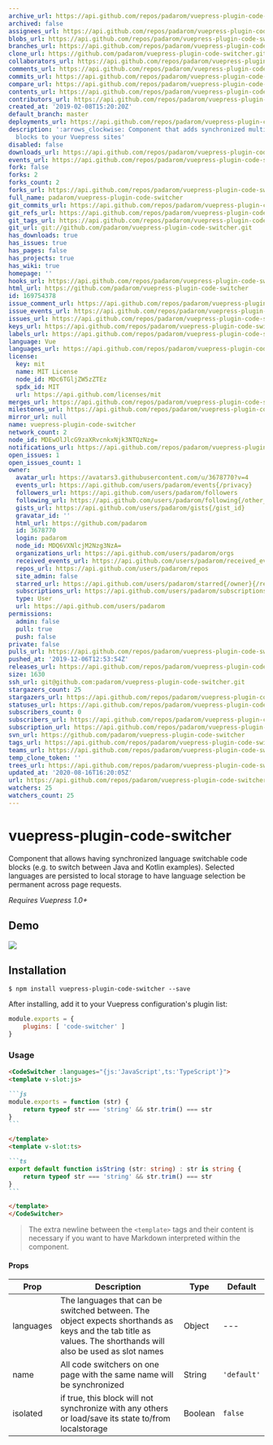 ```yaml
---
archive_url: https://api.github.com/repos/padarom/vuepress-plugin-code-switcher/{archive_format}{/ref}
archived: false
assignees_url: https://api.github.com/repos/padarom/vuepress-plugin-code-switcher/assignees{/user}
blobs_url: https://api.github.com/repos/padarom/vuepress-plugin-code-switcher/git/blobs{/sha}
branches_url: https://api.github.com/repos/padarom/vuepress-plugin-code-switcher/branches{/branch}
clone_url: https://github.com/padarom/vuepress-plugin-code-switcher.git
collaborators_url: https://api.github.com/repos/padarom/vuepress-plugin-code-switcher/collaborators{/collaborator}
comments_url: https://api.github.com/repos/padarom/vuepress-plugin-code-switcher/comments{/number}
commits_url: https://api.github.com/repos/padarom/vuepress-plugin-code-switcher/commits{/sha}
compare_url: https://api.github.com/repos/padarom/vuepress-plugin-code-switcher/compare/{base}...{head}
contents_url: https://api.github.com/repos/padarom/vuepress-plugin-code-switcher/contents/{+path}
contributors_url: https://api.github.com/repos/padarom/vuepress-plugin-code-switcher/contributors
created_at: '2019-02-08T15:20:20Z'
default_branch: master
deployments_url: https://api.github.com/repos/padarom/vuepress-plugin-code-switcher/deployments
description: ':arrows_clockwise: Component that adds synchronized multi-language code
  blocks to your Vuepress sites'
disabled: false
downloads_url: https://api.github.com/repos/padarom/vuepress-plugin-code-switcher/downloads
events_url: https://api.github.com/repos/padarom/vuepress-plugin-code-switcher/events
fork: false
forks: 2
forks_count: 2
forks_url: https://api.github.com/repos/padarom/vuepress-plugin-code-switcher/forks
full_name: padarom/vuepress-plugin-code-switcher
git_commits_url: https://api.github.com/repos/padarom/vuepress-plugin-code-switcher/git/commits{/sha}
git_refs_url: https://api.github.com/repos/padarom/vuepress-plugin-code-switcher/git/refs{/sha}
git_tags_url: https://api.github.com/repos/padarom/vuepress-plugin-code-switcher/git/tags{/sha}
git_url: git://github.com/padarom/vuepress-plugin-code-switcher.git
has_downloads: true
has_issues: true
has_pages: false
has_projects: true
has_wiki: true
homepage: ''
hooks_url: https://api.github.com/repos/padarom/vuepress-plugin-code-switcher/hooks
html_url: https://github.com/padarom/vuepress-plugin-code-switcher
id: 169754378
issue_comment_url: https://api.github.com/repos/padarom/vuepress-plugin-code-switcher/issues/comments{/number}
issue_events_url: https://api.github.com/repos/padarom/vuepress-plugin-code-switcher/issues/events{/number}
issues_url: https://api.github.com/repos/padarom/vuepress-plugin-code-switcher/issues{/number}
keys_url: https://api.github.com/repos/padarom/vuepress-plugin-code-switcher/keys{/key_id}
labels_url: https://api.github.com/repos/padarom/vuepress-plugin-code-switcher/labels{/name}
language: Vue
languages_url: https://api.github.com/repos/padarom/vuepress-plugin-code-switcher/languages
license:
  key: mit
  name: MIT License
  node_id: MDc6TGljZW5zZTEz
  spdx_id: MIT
  url: https://api.github.com/licenses/mit
merges_url: https://api.github.com/repos/padarom/vuepress-plugin-code-switcher/merges
milestones_url: https://api.github.com/repos/padarom/vuepress-plugin-code-switcher/milestones{/number}
mirror_url: null
name: vuepress-plugin-code-switcher
network_count: 2
node_id: MDEwOlJlcG9zaXRvcnkxNjk3NTQzNzg=
notifications_url: https://api.github.com/repos/padarom/vuepress-plugin-code-switcher/notifications{?since,all,participating}
open_issues: 1
open_issues_count: 1
owner:
  avatar_url: https://avatars3.githubusercontent.com/u/3678770?v=4
  events_url: https://api.github.com/users/padarom/events{/privacy}
  followers_url: https://api.github.com/users/padarom/followers
  following_url: https://api.github.com/users/padarom/following{/other_user}
  gists_url: https://api.github.com/users/padarom/gists{/gist_id}
  gravatar_id: ''
  html_url: https://github.com/padarom
  id: 3678770
  login: padarom
  node_id: MDQ6VXNlcjM2Nzg3NzA=
  organizations_url: https://api.github.com/users/padarom/orgs
  received_events_url: https://api.github.com/users/padarom/received_events
  repos_url: https://api.github.com/users/padarom/repos
  site_admin: false
  starred_url: https://api.github.com/users/padarom/starred{/owner}{/repo}
  subscriptions_url: https://api.github.com/users/padarom/subscriptions
  type: User
  url: https://api.github.com/users/padarom
permissions:
  admin: false
  pull: true
  push: false
private: false
pulls_url: https://api.github.com/repos/padarom/vuepress-plugin-code-switcher/pulls{/number}
pushed_at: '2019-12-06T12:53:54Z'
releases_url: https://api.github.com/repos/padarom/vuepress-plugin-code-switcher/releases{/id}
size: 1630
ssh_url: git@github.com:padarom/vuepress-plugin-code-switcher.git
stargazers_count: 25
stargazers_url: https://api.github.com/repos/padarom/vuepress-plugin-code-switcher/stargazers
statuses_url: https://api.github.com/repos/padarom/vuepress-plugin-code-switcher/statuses/{sha}
subscribers_count: 0
subscribers_url: https://api.github.com/repos/padarom/vuepress-plugin-code-switcher/subscribers
subscription_url: https://api.github.com/repos/padarom/vuepress-plugin-code-switcher/subscription
svn_url: https://github.com/padarom/vuepress-plugin-code-switcher
tags_url: https://api.github.com/repos/padarom/vuepress-plugin-code-switcher/tags
teams_url: https://api.github.com/repos/padarom/vuepress-plugin-code-switcher/teams
temp_clone_token: ''
trees_url: https://api.github.com/repos/padarom/vuepress-plugin-code-switcher/git/trees{/sha}
updated_at: '2020-08-16T16:20:05Z'
url: https://api.github.com/repos/padarom/vuepress-plugin-code-switcher
watchers: 25
watchers_count: 25
---
```


# vuepress-plugin-code-switcher
Component that allows having synchronized language switchable code blocks (e.g. to switch between Java and Kotlin examples). Selected languages are persisted to local storage to have language selection be permanent across page requests.

_Requires Vuepress 1.0+_

## Demo
![](preview.gif)

## Installation
```
$ npm install vuepress-plugin-code-switcher --save
```

After installing, add it to your Vuepress configuration's plugin list:

```js
module.exports = {
    plugins: [ 'code-switcher' ]
}
```

### Usage
````markdown
<CodeSwitcher :languages="{js:'JavaScript',ts:'TypeScript'}">
<template v-slot:js>

```js
module.exports = function (str) {
    return typeof str === 'string' && str.trim() === str
}
```

</template>
<template v-slot:ts>

```ts
export default function isString (str: string) : str is string {
    return typeof str === 'string' && str.trim() === str
}
```

</template>
</CodeSwitcher>
````

> The extra newline between the `<template>` tags and their content is necessary if you want to have Markdown interpreted within the component.

#### Props
| Prop | Description | Type | Default |
| ----- | ----- | ---- | ---- |
| languages | The languages that can be switched between. The object expects shorthands as keys and the tab title as values. The shorthands will also be used as slot names | Object | --- |
| name | All code switchers on one page with the same name will be synchronized | String | `'default'` |
| isolated | if true, this block will not synchronize with any others or load/save its state to/from localstorage | Boolean | `false` |
